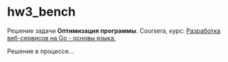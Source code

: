# hw3_bench

Решение задачи **Оптимизация программы**. Coursera, курс: [Разработка веб-сервисов на Go - основы языка.](https://www.coursera.org/learn/golang-webservices-1/home/welcome)

Решение в процессе...
